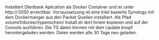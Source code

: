 Installiert Dtenbank Aplication als Docker Container und ist unter http://<deine-synology-ip>:5050 erreichbar. 
Vorraussetzung ist eine Intel basierte Synology mit dem Dockermanger  aus den Packet Quellen installiert.
Als Pfad volume1/docker/typenschein/ Install.sh dort hinein kopieren und auf der Console ausführen. Die TG daten können mit dem Update knopf heruntergeladen werden. Daten werden alle 30 Tage neu geladen.
